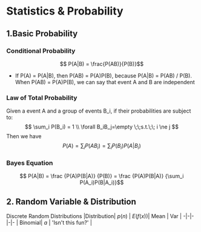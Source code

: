 <script type="text/javascript" src="https://cdn.mathjax.org/mathjax/latest/MathJax.js?config=TeX-AMS_HTML"></script>

# Statistics & Probability
## 1.Basic Probability

### Conditional Probability
$$ P(A|B) = \frac{P(AB)}{P(B)}$$

- If P(A) = P(A|B), then P(AB) = P(A)P(B), because P(A|B) = P(AB) / P(B). When P(AB) = P(A)P(B), we can say that event A and B are independent

### Law of Total Probability
Given a event A and a group of events B_i, if their probabilities are subject to:
$$	\sum_i P(B_i) = 1 \\ \forall B_iB_j=\empty \;\;s.t.\;\; i \ne j $$ 
Then we have 
$$ P(A) = \sum_i P(AB_i) = \sum_iP(B_i)P(A|B_i)$$

### Bayes Equation
$$ P(A|B) = \frac {P(A)P(B|A)} {P(B)} = \frac {P(A)P(B|A)} {\sum_i P(A_i)P(B|A_i)}$$

## 2. Random Variable & Distribution
Discrete Random Distributions
|Distribution| $p(n)$ | $E(f(x))$| Mean | Var | 
-|-|-|-|-
| Binomial| $a$ | 'Isn't this fun?' | 

<!--stackedit_data:
eyJoaXN0b3J5IjpbMTc2Mjg2MzIxMiwyMDYyMjkzMDY5LDMyNz
k1Mjg3NSwtMTQxMjM0NjI5NCwtMTY2MzU3MTk5NCwyNDczODI2
NTcsLTQ2MDE5OTA0MiwxNzcwNTkzMDUsLTEzMzUzMDA5ODRdfQ
==
-->
